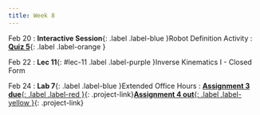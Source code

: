 ```yaml
---
title: Week 8
---
```


Feb 20
: **Interactive Session**{: .label .label-blue }Robot Definition Activity
: [**Quiz 5**](){: .label .label-orange }



Feb 22
: **Lec 11**{: #lec-11 .label .label-purple }Inverse Kinematics I - Closed Form



Feb 24
: **Lab 7**{: .label .label-blue }Extended Office Hours
: [**Assignment 3 due**{: .label .label-red }](/assignments/asgn0/){: .project-link}[**Assignment 4 out**{: .label .label-yellow }](/assignments/asgn1/){: .project-link}
